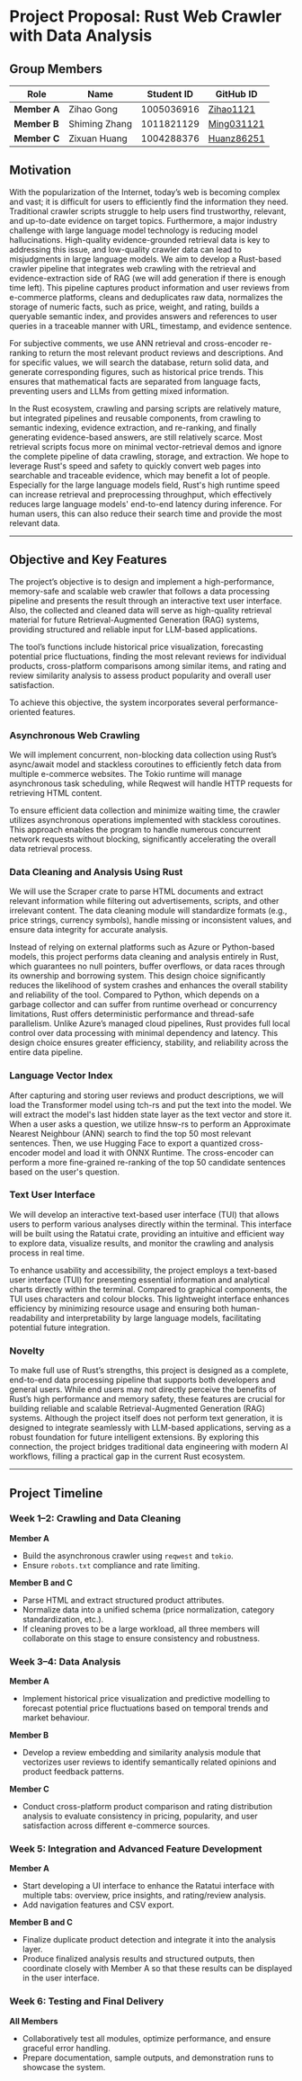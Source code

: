 # Project Proposal: Rust Web Crawler with Data Analysis
## Group Members

| Role | Name | Student ID | GitHub ID |
|------|------|-------------|-----------|
| **Member A** | Zihao Gong | 1005036916 | [Zihao1121](https://github.com/Zihao1121) |
| **Member B** | Shiming Zhang | 1011821129 | [Ming031121](https://github.com/Ming031121) |
| **Member C** | Zixuan Huang | 1004288376 | [Huanz86251](https://github.com/Huanz86251) |

## Motivation
With the popularization of the Internet, today’s web is becoming complex and vast; it is difficult for users to efficiently find the information they need. Traditional crawler scripts struggle to help users find trustworthy, relevant, and up-to-date evidence on target topics. Furthermore, a major industry challenge with large language model technology is reducing model hallucinations. High-quality evidence-grounded retrieval data is key to addressing this issue, and low-quality crawler data can lead to misjudgments in large language models. We aim to develop a Rust-based crawler pipeline that integrates web crawling with the retrieval and evidence-extraction side of RAG (we will add generation if there is enough time left). This pipeline captures product information and user reviews from e-commerce platforms, cleans and deduplicates raw data, normalizes the storage of numeric facts, such as price, weight, and rating, builds a queryable semantic index, and provides answers and references to user queries in a traceable manner with URL, timestamp, and evidence sentence.  

For subjective comments, we use ANN retrieval and cross-encoder re-ranking to return the most relevant product reviews and descriptions. And for specific values, we will search the database, return solid data, and generate corresponding figures, such as historical price trends. This ensures that mathematical facts are separated from language facts, preventing users and LLMs from getting mixed information.  

In the Rust ecosystem, crawling and parsing scripts are relatively mature, but integrated pipelines and reusable components, from crawling to semantic indexing, evidence extraction, and re-ranking, and finally generating evidence-based answers, are still relatively scarce. Most retrieval scripts focus more on minimal vector-retrieval demos and ignore the complete pipeline of data crawling, storage, and extraction. We hope to leverage Rust's speed and safety to quickly convert web pages into searchable and traceable evidence, which may benefit a lot of people. Especially for the large language models field, Rust's high runtime speed can increase retrieval and preprocessing throughput, which effectively reduces large language models' end-to-end latency during inference. For human users, this can also reduce their search time and provide the most relevant data.

---

## Objective and Key Features

The project’s objective is to design and implement a high-performance, memory-safe and scalable web crawler that follows a data processing pipeline and presents the result through an interactive text user interface. Also, the collected and cleaned data will serve as high-quality retrieval material for future Retrieval-Augmented Generation (RAG) systems, providing structured and reliable input for LLM-based applications.  

The tool’s functions include historical price visualization, forecasting potential price fluctuations, finding the most relevant reviews for individual products, cross-platform comparisons among similar items, and rating and review similarity analysis to assess product popularity and overall user satisfaction.  

To achieve this objective, the system incorporates several performance-oriented features.

### Asynchronous Web Crawling
We will implement concurrent, non-blocking data collection using Rust’s async/await model and stackless coroutines to efficiently fetch data from multiple e-commerce websites. The Tokio runtime will manage asynchronous task scheduling, while Reqwest will handle HTTP requests for retrieving HTML content.  

To ensure efficient data collection and minimize waiting time, the crawler utilizes asynchronous operations implemented with stackless coroutines. This approach enables the program to handle numerous concurrent network requests without blocking, significantly accelerating the overall data retrieval process.

### Data Cleaning and Analysis Using Rust
We will use the Scraper crate to parse HTML documents and extract relevant information while filtering out advertisements, scripts, and other irrelevant content. The data cleaning module will standardize formats (e.g., price strings, currency symbols), handle missing or inconsistent values, and ensure data integrity for accurate analysis.  

Instead of relying on external platforms such as Azure or Python-based models, this project performs data cleaning and analysis entirely in Rust, which guarantees no null pointers, buffer overflows, or data races through its ownership and borrowing system. This design choice significantly reduces the likelihood of system crashes and enhances the overall stability and reliability of the tool. Compared to Python, which depends on a garbage collector and can suffer from runtime overhead or concurrency limitations, Rust offers deterministic performance and thread-safe parallelism. Unlike Azure’s managed cloud pipelines, Rust provides full local control over data processing with minimal dependency and latency. This design choice ensures greater efficiency, stability, and reliability across the entire data pipeline.

### Language Vector Index
After capturing and storing user reviews and product descriptions, we will load the Transformer model using tch-rs and put the text into the model. We will extract the model's last hidden state layer as the text vector and store it. When a user asks a question, we utilize hnsw-rs to perform an Approximate Nearest Neighbour (ANN) search to find the top 50 most relevant sentences. Then, we use Hugging Face to export a quantized cross-encoder model and load it with ONNX Runtime. The cross-encoder can perform a more fine-grained re-ranking of the top 50 candidate sentences based on the user's question.

### Text User Interface
We will develop an interactive text-based user interface (TUI) that allows users to perform various analyses directly within the terminal. This interface will be built using the Ratatui crate, providing an intuitive and efficient way to explore data, visualize results, and monitor the crawling and analysis process in real time.  

To enhance usability and accessibility, the project employs a text-based user interface (TUI) for presenting essential information and analytical charts directly within the terminal. Compared to graphical components, the TUI uses characters and colour blocks. This lightweight interface enhances efficiency by minimizing resource usage and ensuring both human-readability and interpretability by large language models, facilitating potential future integration.

### Novelty
To make full use of Rust’s strengths, this project is designed as a complete, end-to-end data processing pipeline that supports both developers and general users. While end users may not directly perceive the benefits of Rust’s high performance and memory safety, these features are crucial for building reliable and scalable Retrieval-Augmented Generation (RAG) systems. Although the project itself does not perform text generation, it is designed to integrate seamlessly with LLM-based applications, serving as a robust foundation for future intelligent extensions. By exploring this connection, the project bridges traditional data engineering with modern AI workflows, filling a practical gap in the current Rust ecosystem.

---

## Project Timeline

### Week 1–2: Crawling and Data Cleaning

**Member A**
- Build the asynchronous crawler using `reqwest` and `tokio`.
- Ensure `robots.txt` compliance and rate limiting.

**Member B and C**
- Parse HTML and extract structured product attributes.
- Normalize data into a unified schema (price normalization, category standardization, etc.).
- If cleaning proves to be a large workload, all three members will collaborate on this stage to ensure consistency and robustness.

### Week 3–4: Data Analysis

**Member A**
- Implement historical price visualization and predictive modelling to forecast potential price fluctuations based on temporal trends and market behaviour.

**Member B**
- Develop a review embedding and similarity analysis module that vectorizes user reviews to identify semantically related opinions and product feedback patterns.

**Member C**
- Conduct cross-platform product comparison and rating distribution analysis to evaluate consistency in pricing, popularity, and user satisfaction across different e-commerce sources.

### Week 5: Integration and Advanced Feature Development

**Member A**
- Start developing a UI interface to enhance the Ratatui interface with multiple tabs: overview, price insights, and rating/review analysis.
- Add navigation features and CSV export.

**Member B and C**
- Finalize duplicate product detection and integrate it into the analysis layer.
- Produce finalized analysis results and structured outputs, then coordinate closely with Member A so that these results can be displayed in the user interface.

### Week 6: Testing and Final Delivery

**All Members**
- Collaboratively test all modules, optimize performance, and ensure graceful error handling.
- Prepare documentation, sample outputs, and demonstration runs to showcase the system.

